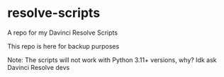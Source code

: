 # resolve-scripts
A repo for my Davinci Resolve Scripts  

This repo is here for backup purposes

Note: The scripts will not work with Python 3.11+ versions, why? Idk ask Davinci Resolve devs
